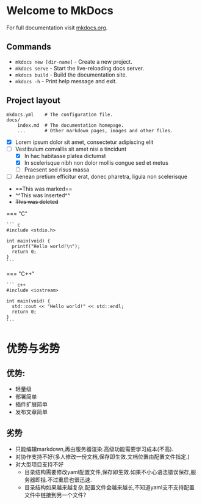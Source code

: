 # Welcome to MkDocs

For full documentation visit [mkdocs.org](https://www.mkdocs.org).

## Commands

* `mkdocs new [dir-name]` - Create a new project.
* `mkdocs serve` - Start the live-reloading docs server.
* `mkdocs build` - Build the documentation site.
* `mkdocs -h` - Print help message and exit.

## Project layout

    mkdocs.yml    # The configuration file.
    docs/
        index.md  # The documentation homepage.
        ...       # Other markdown pages, images and other files.
- [x] Lorem ipsum dolor sit amet, consectetur adipiscing elit
- [ ] Vestibulum convallis sit amet nisi a tincidunt
    * [x] In hac habitasse platea dictumst
    * [x] In scelerisque nibh non dolor mollis congue sed et metus
    * [ ] Praesent sed risus massa
- [ ] Aenean pretium efficitur erat, donec pharetra, ligula non scelerisque

- ==This was marked==
- ^^This was inserted^^
- ~~This was deleted~~


=== "C"

    ``` c
    #include <stdio.h>

    int main(void) {
      printf("Hello world!\n");
      return 0;
    }
    ```

=== "C++"

    ``` c++
    #include <iostream>

    int main(void) {
      std::cout << "Hello world!" << std::endl;
      return 0;
    }
    ```

# 优势与劣势

## 优势:
- 轻量级
- 部署简单
- 插件扩展简单
- 发布文章简单

## 劣势
- 只能编辑markdown,再由服务器渲染.高级功能需要学习成本(不高).
- 对协作支持不好(多人修改一份文档,保存即生效.文档位置由配置文件指定.)
- 对大型项目支持不好
    - 目录结构需要修改yaml配置文件,保存即生效.如果不小心语法错误保存,服务器即挂.不过重启也很迅速.
    - 目录结构如果越来越复杂,配置文件会越来越长,不知道yaml支不支持配置文件中链接到另一个文件?
